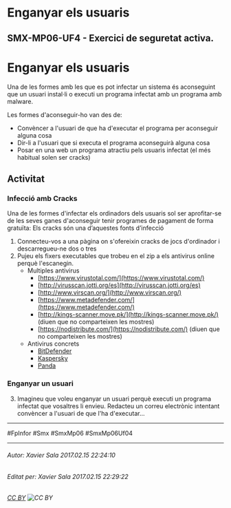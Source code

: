 # Enganyar els usuaris
## SMX-MP06-UF4 - Exercici de seguretat activa.
Enganyar els usuaris
=======================

Una de les formes amb les que es pot infectar un sistema és aconseguint que un usuari instal·li o executi un programa infectat amb un programa amb malware.

Les formes d'aconseguir-ho van des de:

- Convèncer a l'usuari de que ha d'executar el programa per aconseguir alguna cosa
- Dir-li a l'usuari que si executa el programa aconseguirà alguna cosa
- Posar en una web un programa atractiu pels usuaris infectat (el més habitual solen ser cracks)

Activitat
---------------------

### Infecció amb Cracks

Una de les formes d'infectar els ordinadors dels usuaris sol ser aprofitar-se de les seves ganes d'aconseguir tenir programes de pagament de forma gratuïta: Els cracks són una d’aquestes fonts d’infecció

1. Connecteu-vos a una pàgina on s'ofereixin cracks de jocs d'ordinador i descarregueu-ne dos o tres
2. Pujeu els fixers executables que trobeu en el zip a els antivirus online perquè l'escanegin.
    - Multiples antivirus
        - [https://www.virustotal.com/](https://www.virustotal.com/) 
        - [http://virusscan.jotti.org/es](http://virusscan.jotti.org/es)
        - [http://www.virscan.org/](http://www.virscan.org/) 
        - [https://www.metadefender.com/](https://www.metadefender.com/) 
        - [http://kings-scanner.move.pk/](http://kings-scanner.move.pk/) (diuen que no comparteixen les mostres)
        - [https://nodistribute.com/](https://nodistribute.com/) (diuen que no comparteixen les mostres)
    - Antivirus concrets
        - [BitDefender](http://www.bitdefender.es/scanner/online/free.html) 
        - [Kaspersky](http://www.kaspersky.com/sp/virusscanner) 
        - [Panda](http://www.pandasecurity.com/activescan/index/)

### Enganyar un usuari

3. Imagineu que voleu enganyar un usuari perquè executi un programa infectat que vosaltres li envieu. Redacteu un correu electrònic intentant convèncer a l'usuari de que l'ha d'executar...

---

#FpInfor #Smx #SmxMp06 #SmxMp06Uf04

---

###### Autor: Xavier Sala 2017.02.15 22:24:10
###### Editat per: Xavier Sala 2017.02.15 22:29:22
###### [CC BY](https://creativecommons.org/licenses/by/4.0/) ![CC BY](https://licensebuttons.net/l/by/3.0/80x15.png)
